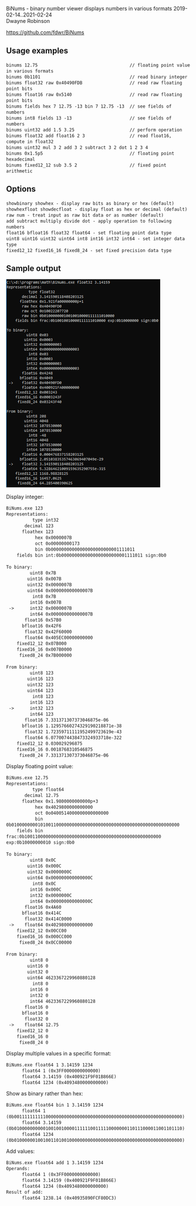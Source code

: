 BiNums - binary number viewer displays numbers in various formats
2019-02-14..2021-02-24  
Dwayne Robinson  

https://github.com/fdwr/BiNums

## Usage examples

    binums 12.75                                   // floating point value in various formats
    binums 0b1101                                  // read binary integer
    binums float32 raw 0x40490FDB                  // read raw floating point bits
    binums float16 raw 0x5140                      // read raw floating point bits
    binums fields hex 7 12.75 -13 bin 7 12.75 -13  // see fields of numbers
    binums int8 fields 13 -13                      // see fields of numbers
    binums uint32 add 1.5 3.25                     // perform operation
    binums float32 add float16 2 3                 // read float16, compute in float32
    binums uint32 mul 3 2 add 3 2 subtract 3 2 dot 1 2 3 4
    binums 0x1.5p5                                 // floating point hexadecimal
    binums fixed12_12 sub 3.5 2                    // fixed point arithmetic

## Options

    showbinary showhex - display raw bits as binary or hex (default)
    showhexfloat showdecfloat - display float as hex or decimal (default)
    raw num - treat input as raw bit data or as number (default)
    add subtract multiply divide dot - apply operation to following numbers
    float16 bfloat16 float32 float64 - set floating point data type
    uint8 uint16 uint32 uint64 int8 int16 int32 int64 - set integer data type
    fixed12_12 fixed16_16 fixed8_24 - set fixed precision data type

## Sample output

![](BiNums.png)

Display integer:

    BiNums.exe 123
    Representations:
              type int32
           decimal 123
          floathex 123
               hex 0x0000007B
               oct 0o00000000173
               bin 0b00000000000000000000000001111011
        fields bin int:0b0000000000000000000000001111011 sign:0b0

    To binary:
             uint8 0x7B
            uint16 0x007B
            uint32 0x0000007B
            uint64 0x000000000000007B
              int8 0x7B
             int16 0x007B
     ->      int32 0x0000007B
             int64 0x000000000000007B
           float16 0x57B0
          bfloat16 0x42F6
           float32 0x42F60000
           float64 0x405EC00000000000
        fixed12_12 0x07B000
        fixed16_16 0x007B0000
         fixed8_24 0x7B000000

    From binary:
             uint8 123
            uint16 123
            uint32 123
            uint64 123
              int8 123
             int16 123
     ->      int32 123
             int64 123
           float16 7.331371307373046875e-06
          bfloat16 1.12957660274329190218871e-38
           float32 1.72359711111952499723619e-43
           float64 6.0770074438473324933718e-322
        fixed12_12 0.030029296875
        fixed16_16 0.0018768310546875
         fixed8_24 7.331371307373046875e-06

Display floating point value:

    BiNums.exe 12.75
    Representations:
              type float64
           decimal 12.75
          floathex 0x1.9800000000000p+3
               hex 0x4029800000000000
               oct 0o0400514000000000000000
               bin 0b0100000000101001100000000000000000000000000000000000000000000000
        fields bin frac:0b1001100000000000000000000000000000000000000000000000 exp:0b10000000010 sign:0b0

    To binary:
             uint8 0x0C
            uint16 0x000C
            uint32 0x0000000C
            uint64 0x000000000000000C
              int8 0x0C
             int16 0x000C
             int32 0x0000000C
             int64 0x000000000000000C
           float16 0x4A60
          bfloat16 0x414C
           float32 0x414C0000
     ->    float64 0x4029800000000000
        fixed12_12 0x00CC00
        fixed16_16 0x000CC000
         fixed8_24 0x0CC00000

    From binary:
             uint8 0
            uint16 0
            uint32 0
            uint64 4623367229960880128
              int8 0
             int16 0
             int32 0
             int64 4623367229960880128
           float16 0
          bfloat16 0
           float32 0
     ->    float64 12.75
        fixed12_12 0
        fixed16_16 0
         fixed8_24 0

Display multiple values in a specific format:

    BiNums.exe float64 1 3.14159 1234
          float64 1 (0x3FF0000000000000)
          float64 3.14159 (0x400921F9F01B866E)
          float64 1234 (0x4093480000000000)

Show as binary rather than hex:

    BiNums.exe float64 bin 1 3.14159 1234
          float64 1 (0b0011111111110000000000000000000000000000000000000000000000000000)
          float64 3.14159 (0b0100000000001001001000011111100111110000000110111000011001101110)
          float64 1234 (0b0100000010010011010010000000000000000000000000000000000000000000)

Add values:

    BiNums.exe float64 add 1 3.14159 1234
    Operands:
          float64 1 (0x3FF0000000000000)
          float64 3.14159 (0x400921F9F01B866E)
          float64 1234 (0x4093480000000000)
    Result of add:
          float64 1238.14 (0x40935890FCF80DC3)
